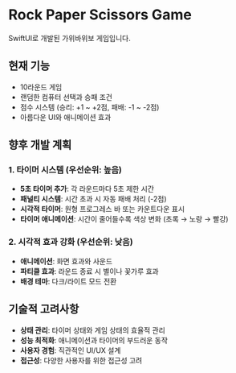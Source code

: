 # Rock Paper Scissors Game

SwiftUI로 개발된 가위바위보 게임입니다.

## 현재 기능

- 10라운드 게임
- 랜덤한 컴퓨터 선택과 승패 조건
- 점수 시스템 (승리: +1 ~ +2점, 패배: -1 ~ -2점)
- 아름다운 UI와 애니메이션 효과

## 향후 개발 계획

### 1. 타이머 시스템 (우선순위: 높음)

- **5초 타이머 추가**: 각 라운드마다 5초 제한 시간
- **패널티 시스템**: 시간 초과 시 자동 패배 처리 (-2점)
- **시각적 타이머**: 원형 프로그레스 바 또는 카운트다운 표시
- **타이머 애니메이션**: 시간이 줄어들수록 색상 변화 (초록 → 노랑 → 빨강)

### 2. 시각적 효과 강화 (우선순위: 낮음)

- **애니메이션**: 화면 효과와 사운드
- **파티클 효과**: 라운드 종료 시 별이나 꽃가루 효과
- **배경 테마**: 다크/라이트 모드 전환

## 기술적 고려사항

- **상태 관리**: 타이머 상태와 게임 상태의 효율적 관리
- **성능 최적화**: 애니메이션과 타이머의 부드러운 동작
- **사용자 경험**: 직관적인 UI/UX 설계
- **접근성**: 다양한 사용자를 위한 접근성 고려
